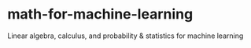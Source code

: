 # math-for-machine-learning
Linear algebra, calculus, and probability &amp; statistics for machine learning
